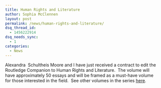```yaml
---
title: Human Rights and Literature
author: Sophia McClennen
layout: post
permalink: /news/human-rights-and-literature/
dsq_thread_id:
  - 1456222914
dsq_needs_sync:
  - 1
categories:
  - News
---
```

Alexandra  Schultheis Moore and I have just received a contract to edit the Routledge Companion to Human Rights and Literature.  The volume will have approximately 50 essays and will be framed as a must-have volume for those interested in the field.  See other volumes in the series [here][1].

 [1]: http://www.routledge.com/books/series/RC4444/